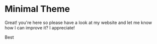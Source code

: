 # Minimal Theme

Great! you're here so please have a look at my website and let me know how I can improve it?
I appreciate!

Best



